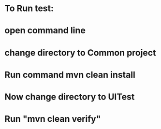 # To Run test:
# open command line
# change directory to Common project
# Run command mvn clean install
# Now change directory to UITest
# Run "mvn clean verify"
